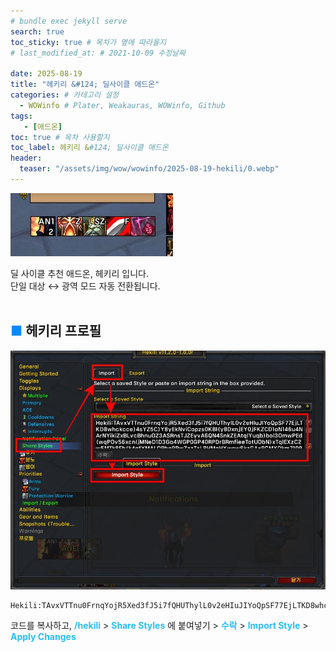 ```yaml
---
# bundle exec jekyll serve
search: true
toc_sticky: true # 목차가 옆에 따라올지
# last_modified_at: # 2021-10-09 수정날짜

date: 2025-08-19
title: "헤키리 &#124; 딜사이클 애드온"
categories: # 카테고리 설정
  - WOWinfo # Plater, Weakauras, WOWinfo, Github
tags:
   - [애드온]
toc: true # 목차 사용할지
toc_label: 헤키리 &#124; 딜사이클 애드온
header:
  teaser: "/assets/img/wow/wowinfo/2025-08-19-hekili/0.webp"
---
```


![alt text](/assets/img/wow/wowinfo/2025-08-19-hekili/0.webp)

딜 사이클 추천 애드온, 헤키리 입니다.  
단일 대상 ↔ 광역 모드 자동 전환됩니다.
<br>
<br>

## <span style="color:#0b89ff">■ </span>헤키리 프로필

![이미지 설명](/assets/img/wow/wowinfo/2025-08-19-hekili/1.webp)

``` 
Hekili:TAvxVTTnu0FrnqYojR5Xed3fJ5i7fQHUThylL0v2eHIuJIYoQpSF77EjLTKD8whckcce)4sYZ5C)Y8yEkNviCapzs0KBI(y8DxnjEY0jFKZCD1aN146u4NArNYikiZxBLvcBhnuOZ3ASRnsTJZEyvA6QN4SnkZEAtqlYuqb)bol3OmwPEd(wqPOv56xcnljMNeD1D3Ga4WGP0GP40RPDrBRmfieeTotUObN)xTqlEXzC2w5MTk8Fh(k4gfYMALORhqPRwZzzTsLBHMqHXwaw6kzGAxRCMXOkm7109yf6nWzGoWFrMujDD0TxQenBhBugrJQmHlmAGqXb2eOYapAARRTqtdzEMsQFHgukFfkyYVb0KMAaVxK(xJwyjIPj7tIJI6T8HHvj7PZLm56i66TGIZMnpjD(ZKYuaRQ0YzZi7GQAZEWwbOUCkl9El8RaLr9WXlnAhl46tFCXSFz1VLUCrYCoRZlGVs86su(kmc62OF6UZPEisziiXF)EWhF7rh6dH15S7TsH6V)AIWAr0fOMWj3bPgoJn755Zt4SxaO(EuWYDpJ7zOtRBRwKB0OGDJhJFy6KPEi)HPXtpH2FZyQq0rQQvublHDO4HYmNj1fYCHZyBotPcC(arEEXp)y6yK3rBtb2IAen6MZcugr4j)xQ9yHo68h9G69wHp2l4Xdc(qoY)IK6e2nGZdZWtDkchr8tF9EI))acxIvxcmbs66DfmNv4eC2YvFUNf(Ausl6OrD9OYVxw42IpjwPYuw2aUF371FtQTxQ9b(hL7MArovnIIK3c(YhjtJoCp)XL8Z9LbdZCuWxxgfPO34vWt1U3P2C4jX6whEvOwGQb8RKmemhzKIsLXkH(jb)8Y3U0SVpiOeJ4d2)Pl5zYxBSUv7aRflN0Nee3V8F6tHIU62X3WfdGgT9zu(7M4xAq)ow0FnyLgSYym6I1yuYqBiwDyWJJCKfy5IoVJjue)lFj5(3TBPuu4L1HSKlhaFAONV88ip6Y5F6nXjWRoqxeAD1ZIppevVt2i7B(GNSExnp9y)gFKl6sEY0QDH0CHApXzV7XBuQpb3VGqvVv4h5oU4H(QuygggR8U3IwHI(AbrovV1N(BcFW2VvyH28E8Ud(HJhrXouX8hhNLf6xFAr4s5qZw)pOiVTbX1z)EIl3(1TvM)sF)uCE4p()8d
```  

코드를 복사하고, 
**<span style="color:#26beff">/hekili</span>** > 
**<span style="color:#26beff">Share Styles</span>** 에 붙여넣기 > 
**<span style="color:#26beff">수락</span>** > 
**<span style="color:#26beff">Import Style</span>** > 
**<span style="color:#26beff">Apply Changes</span>**